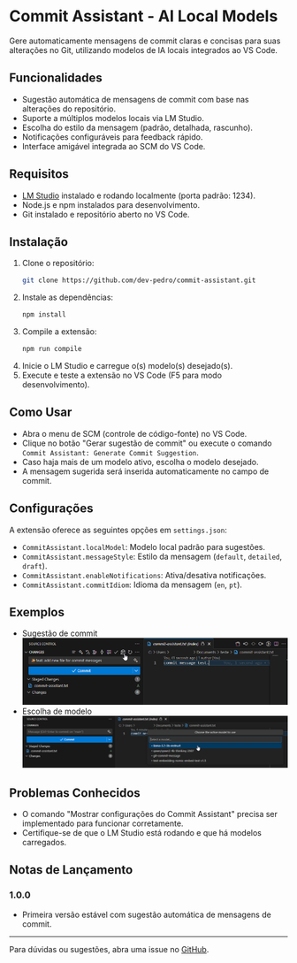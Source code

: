 # Commit Assistant - AI Local Models

Gere automaticamente mensagens de commit claras e concisas para suas alterações no Git, utilizando modelos de IA locais integrados ao VS Code.

## Funcionalidades
- Sugestão automática de mensagens de commit com base nas alterações do repositório.
- Suporte a múltiplos modelos locais via LM Studio.
- Escolha do estilo da mensagem (padrão, detalhada, rascunho).
- Notificações configuráveis para feedback rápido.
- Interface amigável integrada ao SCM do VS Code.

## Requisitos
- [LM Studio](https://lmstudio.ai/) instalado e rodando localmente (porta padrão: 1234).
- Node.js e npm instalados para desenvolvimento.
- Git instalado e repositório aberto no VS Code.

## Instalação
1. Clone o repositório:
   ```sh
   git clone https://github.com/dev-pedro/commit-assistant.git
   ```
2. Instale as dependências:
   ```sh
   npm install
   ```
3. Compile a extensão:
   ```sh
   npm run compile
   ```
4. Inicie o LM Studio e carregue o(s) modelo(s) desejado(s).
5. Execute e teste a extensão no VS Code (F5 para modo desenvolvimento).

## Como Usar
- Abra o menu de SCM (controle de código-fonte) no VS Code.
- Clique no botão "Gerar sugestão de commit" ou execute o comando `Commit Assistant: Generate Commit Suggestion`.
- Caso haja mais de um modelo ativo, escolha o modelo desejado.
- A mensagem sugerida será inserida automaticamente no campo de commit.

## Configurações
A extensão oferece as seguintes opções em `settings.json`:
- `CommitAssistant.localModel`: Modelo local padrão para sugestões.
- `CommitAssistant.messageStyle`: Estilo da mensagem (`default`, `detailed`, `draft`).
- `CommitAssistant.enableNotifications`: Ativa/desativa notificações.
- `CommitAssistant.commitIdiom`: Idioma da mensagem (`en`, `pt`).

## Exemplos
- Sugestão de commit
![Sugestão de commit](/images/message-commit.png)
- Escolha de modelo
![Escolha de modelo](/images/select-model.png)

## Problemas Conhecidos
- O comando "Mostrar configurações do Commit Assistant" precisa ser implementado para funcionar corretamente.
- Certifique-se de que o LM Studio está rodando e que há modelos carregados.

## Notas de Lançamento
### 1.0.0
- Primeira versão estável com sugestão automática de mensagens de commit.

---
Para dúvidas ou sugestões, abra uma issue no [GitHub](https://github.com/dev-pedro/commit-assistant).
